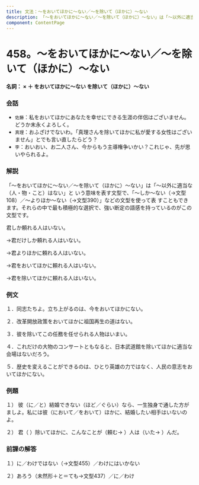 ```yaml
---
title: 文法：～をおいてほかに～ない／～を除いて（ほかに）～ない
description: 「～をおいてほかに～ない／～を除いて（ほかに）～ない」は「～以外に適当な（人・物・こと）はない」と いう意味を表す文型で、「～しか～ない（→文型108）／～よりほか～ない（→文型390）」などの文型を使って表 すこともできます。それらの中で最も積極的な選択で、強い断定の語感を持っているのがこの文型です。
component: ContentPage
---
```



# 458。～をおいてほかに～ない／～を除いて（ほかに）～ない
#### 名詞： × ＋ をおいてほかに～ない を除いて（ほかに）～ない
### 会話
- `佐藤`：私をおいてほかにあなたを幸せにできる生涯の伴侶はございません。どうか末永くよろしく。
- `真理`：おふざけでないわ。「真理さんを除いてほかに私が愛する女性はございません」とでも言い直したらどう？
- `李`：おいおい、お二人さん、今からもう主導権争いかい？これじゃ、先が思いやられるよ。
### 解説
「～をおいてほかに～ない／～を除いて（ほかに）～ない」は「～以外に適当な（人・物・こと）はない」と いう意味を表す文型で、「～しか～ない（→文型108）／～よりほか～ない（→文型390）」などの文型を使って表 すこともできます。それらの中で最も積極的な選択で、強い断定の語感を持っているのがこの文型です。

君しか頼れる人はいない。

→君だけしか頼れる人はいない。

→君よりほかに頼れる人はいない。

→君をおいてほかに頼れる人はいない。

→君を除いてほかに頼れる人はいない。
### 例文
１．同志たちよ。立ち上がるのは、今をおいてほかにない。

２．改革開放政策をおいてほかに祖国再生の道はない。

３．彼を除いてこの任務を任せられる人物はいまい。

４．これだけの大物のコンサートともなると、日本武道館を除いてほかに適当な会場はないだろう。

５．歴史を変えることができるのは、ひとり英雄の力ではなく、人民の意志をおいてほかにない。
### 例題
１） 彼（に／と）結婚できない（ほど／ぐらい）なら、一生独身で通した方がましよ。私には彼（において／をおいて）ほかに、結婚したい相手はいないのよ。   

２） 君（ ）除いてほかに、こんなことが（頼む→ ）人は（いた→ ）んだ。
### 前課の解答
１）に／わけではない（→文型455）／わけにはいかない

２）あろう（未然形＋と＝ても→文型437）／に／わけ

